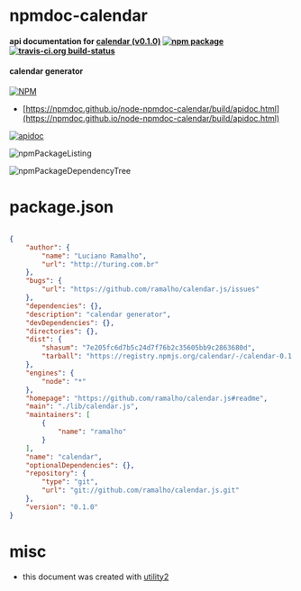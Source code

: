 # npmdoc-calendar

#### api documentation for  [calendar (v0.1.0)](https://github.com/ramalho/calendar.js#readme)  [![npm package](https://img.shields.io/npm/v/npmdoc-calendar.svg?style=flat-square)](https://www.npmjs.org/package/npmdoc-calendar) [![travis-ci.org build-status](https://api.travis-ci.org/npmdoc/node-npmdoc-calendar.svg)](https://travis-ci.org/npmdoc/node-npmdoc-calendar)

#### calendar generator

[![NPM](https://nodei.co/npm/calendar.png?downloads=true&downloadRank=true&stars=true)](https://www.npmjs.com/package/calendar)

- [https://npmdoc.github.io/node-npmdoc-calendar/build/apidoc.html](https://npmdoc.github.io/node-npmdoc-calendar/build/apidoc.html)

[![apidoc](https://npmdoc.github.io/node-npmdoc-calendar/build/screenCapture.buildCi.browser.%252Ftmp%252Fbuild%252Fapidoc.html.png)](https://npmdoc.github.io/node-npmdoc-calendar/build/apidoc.html)

![npmPackageListing](https://npmdoc.github.io/node-npmdoc-calendar/build/screenCapture.npmPackageListing.svg)

![npmPackageDependencyTree](https://npmdoc.github.io/node-npmdoc-calendar/build/screenCapture.npmPackageDependencyTree.svg)



# package.json

```json

{
    "author": {
        "name": "Luciano Ramalho",
        "url": "http://turing.com.br"
    },
    "bugs": {
        "url": "https://github.com/ramalho/calendar.js/issues"
    },
    "dependencies": {},
    "description": "calendar generator",
    "devDependencies": {},
    "directories": {},
    "dist": {
        "shasum": "7e205fc6d7b5c24d7f76b2c35605bb9c2863680d",
        "tarball": "https://registry.npmjs.org/calendar/-/calendar-0.1.0.tgz"
    },
    "engines": {
        "node": "*"
    },
    "homepage": "https://github.com/ramalho/calendar.js#readme",
    "main": "./lib/calendar.js",
    "maintainers": [
        {
            "name": "ramalho"
        }
    ],
    "name": "calendar",
    "optionalDependencies": {},
    "repository": {
        "type": "git",
        "url": "git://github.com/ramalho/calendar.js.git"
    },
    "version": "0.1.0"
}
```



# misc
- this document was created with [utility2](https://github.com/kaizhu256/node-utility2)
